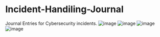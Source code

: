# Incident-Handiling-Journal
Journal Entries for Cybersecurity incidents.
![image](https://github.com/MarcoSantibanez/Incident-Handiling-Journal/assets/138132151/486cf680-fbcd-4a51-99bf-f41940882796)
![image](https://github.com/MarcoSantibanez/Incident-Handiling-Journal/assets/138132151/b0c79182-6470-43f6-8d4a-f24d7bf5afe2)
![image](https://github.com/MarcoSantibanez/Incident-Handiling-Journal/assets/138132151/6227fc6c-7c28-4c5f-a26e-1d834e6053bc)
![image](https://github.com/MarcoSantibanez/Incident-Handiling-Journal/assets/138132151/16a1b278-256a-4307-a7aa-e558109b1127)


